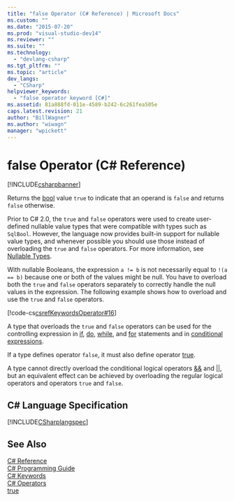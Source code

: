 ```yaml
---
title: "false Operator (C# Reference) | Microsoft Docs"
ms.custom: ""
ms.date: "2015-07-20"
ms.prod: "visual-studio-dev14"
ms.reviewer: ""
ms.suite: ""
ms.technology: 
  - "devlang-csharp"
ms.tgt_pltfrm: ""
ms.topic: "article"
dev_langs: 
  - "CSharp"
helpviewer_keywords: 
  - "false operator keyword [C#]"
ms.assetid: 81a888fd-011e-4589-b242-6c261fea505e
caps.latest.revision: 21
author: "BillWagner"
ms.author: "wiwagn"
manager: "wpickett"
---
```

# false Operator (C# Reference)
[!INCLUDE[csharpbanner](../../../includes/csharpbanner.md)]

Returns the [bool](../../../csharp/language-reference/keywords/bool.md) value `true` to indicate that an operand is `false` and returns `false` otherwise.  
  
 Prior to C# 2.0, the `true` and `false` operators were used to create user-defined nullable value types that were compatible with types such as `SqlBool`. However, the language now provides built-in support for nullable value types, and whenever possible you should use those instead of overloading the `true` and `false` operators. For more information, see [Nullable Types](../../../csharp/programming-guide/nullable-types/index.md).  
  
 With nullable Booleans, the expression `a != b` is not necessarily equal to `!(a == b)` because one or both of the values might be null. You have to overload both the `true` and `false` operators separately to correctly handle the null values in the expression. The following example shows how to overload and use the `true` and `false` operators.  
  
 [!code-cs[csrefKeywordsOperator#16](../../../csharp/language-reference/keywords/codesnippet/csharp/csrefKeywordsOperator/csrefKeywordsOperators.cs#16)]  
  
 A type that overloads the `true` and `false` operators can be used for the controlling expression in [if](../../../csharp/language-reference/keywords/if-else.md), [do](../../../csharp/language-reference/keywords/do.md), [while](../../../csharp/language-reference/keywords/while.md), and [for](../../../csharp/language-reference/keywords/for.md) statements and in [conditional expressions](../../../csharp/language-reference/operators/conditional-operator.md).  
  
 If a type defines operator `false`, it must also define operator [true](../../../csharp/language-reference/keywords/true.md).  
  
 A type cannot directly overload the conditional logical operators [&&](../../../csharp/language-reference/operators/conditional-and-operator.md) and [&#124;&#124;](../../../csharp/language-reference/operators/conditional-or-operator.md), but an equivalent effect can be achieved by overloading the regular logical operators and operators `true` and `false`.  
  
## C# Language Specification  
 [!INCLUDE[CSharplangspec](../../../includes/csharplangspec-md.md)]  
  
## See Also  
 [C# Reference](../../../csharp/language-reference/index.md)   
 [C# Programming Guide](../../../csharp/programming-guide/index.md)   
 [C# Keywords](../../../csharp/language-reference/keywords/index.md)   
 [C# Operators](../../../csharp/language-reference/operators/index.md)   
 [true](../../../csharp/language-reference/keywords/true.md)